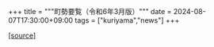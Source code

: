 +++
title = """町勢要覧（令和6年3月版）"""
date = 2024-08-07T17:30:00+09:00
tags = ["kuriyama","news"]
+++


[[source]](https://www.town.kuriyama.hokkaido.jp/soshiki/28/9234.html)

